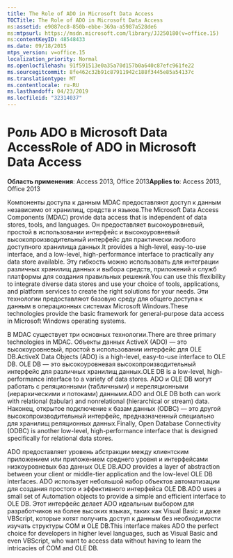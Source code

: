 ```yaml
---
title: The Role of ADO in Microsoft Data Access
TOCTitle: The Role of ADO in Microsoft Data Access
ms:assetid: e9087ec8-850b-ebbe-369a-a5987a528de6
ms:mtpsurl: https://msdn.microsoft.com/library/JJ250180(v=office.15)
ms:contentKeyID: 48548433
ms.date: 09/18/2015
mtps_version: v=office.15
localization_priority: Normal
ms.openlocfilehash: 91f591513e0a35a70d157b0a640c87efc961fe22
ms.sourcegitcommit: 8fe462c32b91c87911942c188f3445e85a54137c
ms.translationtype: MT
ms.contentlocale: ru-RU
ms.lasthandoff: 04/23/2019
ms.locfileid: "32314037"
---
```

# <a name="role-of-ado-in-microsoft-data-access"></a><span data-ttu-id="cebbe-102">Роль ADO в Microsoft Data Access</span><span class="sxs-lookup"><span data-stu-id="cebbe-102">Role of ADO in Microsoft Data Access</span></span>

<span data-ttu-id="cebbe-103">**Область применения**: Access 2013, Office 2013</span><span class="sxs-lookup"><span data-stu-id="cebbe-103">**Applies to**: Access 2013, Office 2013</span></span>

<span data-ttu-id="cebbe-104">Компоненты доступа к данным MDAC предоставляют доступ к данным независимо от хранилищ, средств и языков.</span><span class="sxs-lookup"><span data-stu-id="cebbe-104">The Microsoft Data Access Components (MDAC) provide data access that is independent of data stores, tools, and languages.</span></span> <span data-ttu-id="cebbe-105">Он предоставляет высокоуровневый, простой в использовании интерфейс и высокоуровневый высокопроизводительный интерфейс для практически любого доступного хранилища данных.</span><span class="sxs-lookup"><span data-stu-id="cebbe-105">It provides a high-level, easy-to-use interface, and a low-level, high-performance interface to practically any data store available.</span></span> <span data-ttu-id="cebbe-106">Эту гибкость можно использовать для интеграции различных хранилищ данных и выбора средств, приложений и служб платформы для создания правильных решений.</span><span class="sxs-lookup"><span data-stu-id="cebbe-106">You can use this flexibility to integrate diverse data stores and use your choice of tools, applications, and platform services to create the right solutions for your needs.</span></span> <span data-ttu-id="cebbe-107">Эти технологии предоставляют базовую среду для общего доступа к данным в операционных системах Microsoft Windows.</span><span class="sxs-lookup"><span data-stu-id="cebbe-107">These technologies provide the basic framework for general-purpose data access in Microsoft Windows operating systems.</span></span>

<span data-ttu-id="cebbe-108">В MDAC существует три основных технологии.</span><span class="sxs-lookup"><span data-stu-id="cebbe-108">There are three primary technologies in MDAC.</span></span> <span data-ttu-id="cebbe-109">Объекты данных ActiveX (ADO) — это высокоуровневый, простой в использовании интерфейс для OLE DB.</span><span class="sxs-lookup"><span data-stu-id="cebbe-109">ActiveX Data Objects (ADO) is a high-level, easy-to-use interface to OLE DB.</span></span> <span data-ttu-id="cebbe-110">OLE DB — это высокоуровневая высокопроизводительный интерфейс для различных хранилищ данных.</span><span class="sxs-lookup"><span data-stu-id="cebbe-110">OLE DB is a low-level, high-performance interface to a variety of data stores.</span></span> <span data-ttu-id="cebbe-111">ADO и OLE DB могут работать с реляционными (табличными) и нереляционными (иерархическими и потоками) данными.</span><span class="sxs-lookup"><span data-stu-id="cebbe-111">ADO and OLE DB both can work with relational (tabular) and nonrelational (hierarchical or stream) data.</span></span> <span data-ttu-id="cebbe-112">Наконец, открытое подключение к базам данных (ODBC) — это другой высокопроизводительный интерфейс, предназначенный специально для хранилищ реляционных данных.</span><span class="sxs-lookup"><span data-stu-id="cebbe-112">Finally, Open Database Connectivity (ODBC) is another low-level, high-performance interface that is designed specifically for relational data stores.</span></span>

<span data-ttu-id="cebbe-113">ADO предоставляет уровень абстракции между клиентским приложением или приложением среднего уровня и интерфейсами низкоуровневых баз данных OLE DB.</span><span class="sxs-lookup"><span data-stu-id="cebbe-113">ADO provides a layer of abstraction between your client or middle-tier application and the low-level OLE DB interfaces.</span></span> <span data-ttu-id="cebbe-114">ADO использует небольшой набор объектов автоматизации для создания простого и эффективного интерфейса OLE DB.</span><span class="sxs-lookup"><span data-stu-id="cebbe-114">ADO uses a small set of Automation objects to provide a simple and efficient interface to OLE DB.</span></span> <span data-ttu-id="cebbe-115">Этот интерфейс делает ADO идеальным выбором для разработчиков на более высоких языках, таких как Visual Basic и даже VBScript, которые хотят получить доступ к данным без необходимости изучать структуры COM и OLE DB.</span><span class="sxs-lookup"><span data-stu-id="cebbe-115">This interface makes ADO the perfect choice for developers in higher level languages, such as Visual Basic and even VBScript, who want to access data without having to learn the intricacies of COM and OLE DB.</span></span>


